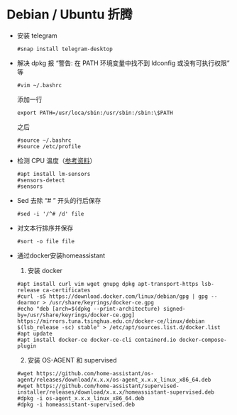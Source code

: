 # Debian / Ubuntu 折腾

- 安装 telegram

  ```
  #snap install telegram-desktop
  ```

- 解决 dpkg 报 “警告: 在 PATH 环境变量中找不到 ldconfig 或没有可执行权限” 等

  ```
  #vim ~/.bashrc
  ```

  添加一行

  ```
  export PATH=/usr/loca/sbin:/usr/sbin:/sbin:\$PATH
  ```

  之后

  ```
  #source ~/.bashrc
  #source /etc/profile
  ```

- 检测 CPU 温度（[参考资料](https://gcore.com/learning/how-to-check-cpu-temperature-on-linux/)）

  ```
  #apt install lm-sensors
  #sensors-detect
  #sensors
  ```

- Sed 去除 “# ” 开头的行后保存

  ```
  #sed -i '/^# /d' file
  ```

- 对文本行排序并保存

  ```
  #sort -o file file
  ```

- 通过docker安装homeassistant

  1. 安装 docker

  ```
  #apt install curl vim wget gnupg dpkg apt-transport-https lsb-release ca-certificates
  #curl -sS https://download.docker.com/linux/debian/gpg | gpg --dearmor > /usr/share/keyrings/docker-ce.gpg
  #echo "deb [arch=$(dpkg --print-architecture) signed-by=/usr/share/keyrings/docker-ce.gpg] https://mirrors.tuna.tsinghua.edu.cn/docker-ce/linux/debian $(lsb_release -sc) stable" > /etc/apt/sources.list.d/docker.list
  #apt update
  #apt install docker-ce docker-ce-cli containerd.io docker-compose-plugin
  ```

  2. 安装 OS-AGENT 和 supervised

  ```
  #wget https://github.com/home-assistant/os-agent/releases/download/x.x.x/os-agent_x.x.x_linux_x86_64.deb
  #wget https://github.com/home-assistant/supervised-installer/releases/download/x.x.x/homeassistant-supervised.deb
  #dpkg -i os-agent_x.x.x_linux_x86_64.deb
  #dpkg -i homeassistant-supervised.deb
  ```
